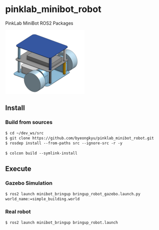 # pinklab_minibot_robot
PinkLab MiniBot ROS2 Packages

<img src="./docs/minibot_simple.png" width="50%">

## Install

### Build from sources

```shell
$ cd ~/dev_ws/src
$ git clone https://github.com/byeongkyu/pinklab_minibot_robot.git
$ rosdep install --from-paths src --ignore-src -r -y

$ colcon build --symlink-install
```


## Execute

### Gazebo Simulation

```shell
$ ros2 launch minibot_bringup bringup_robot_gazebo.launch.py world_name:=simple_building.world
```

### Real robot

``` shell
$ ros2 launch minibot_bringup bringup_robot.launch
```
